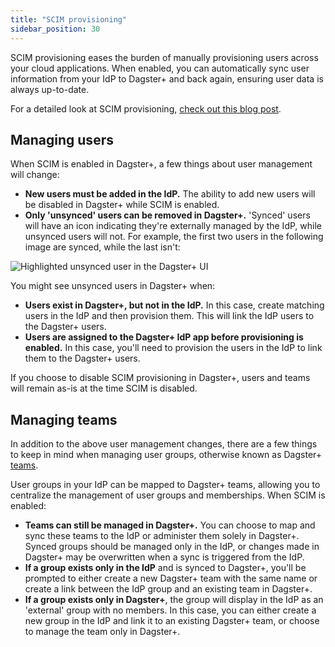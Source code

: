 ```yaml
---
title: "SCIM provisioning"
sidebar_position: 30
---
```


SCIM provisioning eases the burden of manually provisioning users across your cloud applications. When enabled, you can automatically sync user information from your IdP to Dagster+ and back again, ensuring user data is always up-to-date.

For a detailed look at SCIM provisioning, [check out this blog post](https://www.strongdm.com/blog/scim-provisioning).

## Managing users

When SCIM is enabled in Dagster+, a few things about user management will change:

- **New users must be added in the IdP.** The ability to add new users will be disabled in Dagster+ while SCIM is enabled.
- **Only 'unsynced' users can be removed in Dagster+.** 'Synced' users will have an icon indicating they're externally managed by the IdP, while unsynced users will not. For example, the first two users in the following image are synced, while the last isn't:

![Highlighted unsynced user in the Dagster+ UI](/images/dagster-plus/features/authentication-and-access-control/scim-unsynced-user.png)

  You might see unsynced users in Dagster+ when:

  - **Users exist in Dagster+, but not in the IdP.** In this case, create matching users in the IdP and then provision them. This will link the IdP users to the Dagster+ users.
  - **Users are assigned to the Dagster+ IdP app before provisioning is enabled.** In this case, you'll need to provision the users in the IdP to link them to the Dagster+ users.

If you choose to disable SCIM provisioning in Dagster+, users and teams will remain as-is at the time SCIM is disabled.

## Managing teams

In addition to the above user management changes, there are a few things to keep in mind when managing user groups, otherwise known as Dagster+ [teams](/dagster-plus/features/authentication-and-access-control/rbac/teams).

User groups in your IdP can be mapped to Dagster+ teams, allowing you to centralize the management of user groups and memberships. When SCIM is enabled:

- **Teams can still be managed in Dagster+.** You can choose to map and sync these teams to the IdP or administer them solely in Dagster+. Synced groups should be managed only in the IdP, or changes made in Dagster+ may be overwritten when a sync is triggered from the IdP.
- **If a group exists only in the IdP** and is synced to Dagster+, you'll be prompted to either create a new Dagster+ team with the same name or create a link between the IdP group and an existing team in Dagster+.
- **If a group exists only in Dagster+**, the group will display in the IdP as an 'external' group with no members. In this case, you can either create a new group in the IdP and link it to an existing Dagster+ team, or choose to manage the team only in Dagster+.
